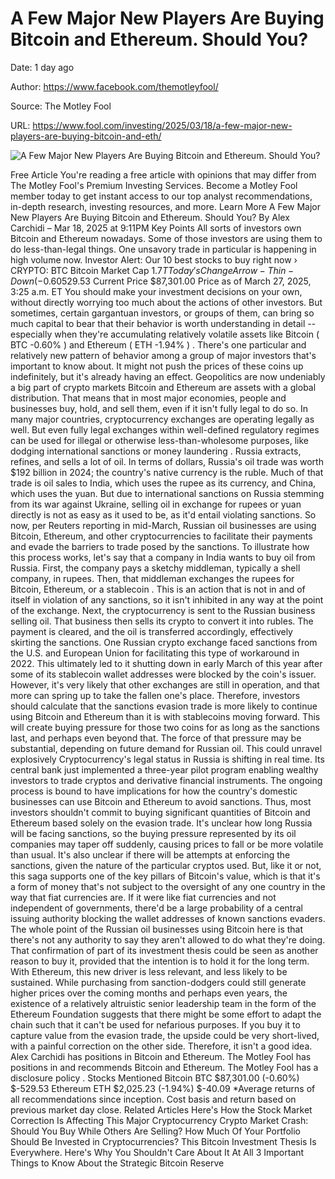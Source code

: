 # A Few Major New Players Are Buying Bitcoin and Ethereum. Should You?

Date: 1 day ago

Author: https://www.facebook.com/themotleyfool/

Source: The Motley Fool

URL: https://www.fool.com/investing/2025/03/18/a-few-major-new-players-are-buying-bitcoin-and-eth/

![A Few Major New Players Are Buying Bitcoin and Ethereum. Should You?](https://g.foolcdn.com/editorial/images/811459/investor-ponders-computers.jpg)

Free Article You're reading a free article with opinions that may differ from The Motley Fool's Premium Investing Services. Become a Motley Fool member today to get instant access to our top analyst recommendations, in-depth research, investing resources, and more. Learn More A Few Major New Players Are Buying Bitcoin and Ethereum. Should You? By Alex Carchidi – Mar 18, 2025 at 9:11PM Key Points All sorts of investors own Bitcoin and Ethereum nowadays. Some of those investors are using them to do less-than-legal things. One unsavory trade in particular is happening in high volume now. Investor Alert: Our 10 best stocks to buy right now › CRYPTO: BTC Bitcoin Market Cap $1.7T Today's Change Arrow-Thin-Down (-0.60%) -$529.53 Current Price $87,301.00 Price as of March 27, 2025, 3:25 a.m. ET You should make your investment decisions on your own, without directly worrying too much about the actions of other investors. But sometimes, certain gargantuan investors, or groups of them, can bring so much capital to bear that their behavior is worth understanding in detail -- especially when they're accumulating relatively volatile assets like Bitcoin ( BTC -0.60% ) and Ethereum ( ETH -1.94% ) . There's one particular and relatively new pattern of behavior among a group of major investors that's important to know about. It might not push the prices of these coins up indefinitely, but it's already having an effect. Geopolitics are now undeniably a big part of crypto markets Bitcoin and Ethereum are assets with a global distribution. That means that in most major economies, people and businesses buy, hold, and sell them, even if it isn't fully legal to do so. In many major countries, cryptocurrency exchanges are operating legally as well. But even fully legal exchanges within well-defined regulatory regimes can be used for illegal or otherwise less-than-wholesome purposes, like dodging international sanctions or money laundering . Russia extracts, refines, and sells a lot of oil. In terms of dollars, Russia's oil trade was worth $192 billion in 2024; the country's native currency is the ruble. Much of that trade is oil sales to India, which uses the rupee as its currency, and China, which uses the yuan. But due to international sanctions on Russia stemming from its war against Ukraine, selling oil in exchange for rupees or yuan directly is not as easy as it used to be, as it'd entail violating sanctions. So now, per Reuters reporting in mid-March, Russian oil businesses are using Bitcoin, Ethereum, and other cryptocurrencies to facilitate their payments and evade the barriers to trade posed by the sanctions. To illustrate how this process works, let's say that a company in India wants to buy oil from Russia. First, the company pays a sketchy middleman, typically a shell company, in rupees. Then, that middleman exchanges the rupees for Bitcoin, Ethereum, or a stablecoin . This is an action that is not in and of itself in violation of any sanctions, so it isn't inhibited in any way at the point of the exchange. Next, the cryptocurrency is sent to the Russian business selling oil. That business then sells its crypto to convert it into rubles. The payment is cleared, and the oil is transferred accordingly, effectively skirting the sanctions. One Russian crypto exchange faced sanctions from the U.S. and European Union for facilitating this type of workaround in 2022. This ultimately led to it shutting down in early March of this year after some of its stablecoin wallet addresses were blocked by the coin's issuer. However, it's very likely that other exchanges are still in operation, and that more can spring up to take the fallen one's place. Therefore, investors should calculate that the sanctions evasion trade is more likely to continue using Bitcoin and Ethereum than it is with stablecoins moving forward. This will create buying pressure for those two coins for as long as the sanctions last, and perhaps even beyond that. The force of that pressure may be substantial, depending on future demand for Russian oil. This could unravel explosively Cryptocurrency's legal status in Russia is shifting in real time. Its central bank just implemented a three-year pilot program enabling wealthy investors to trade cryptos and derivative financial instruments. The ongoing process is bound to have implications for how the country's domestic businesses can use Bitcoin and Ethereum to avoid sanctions. Thus, most investors shouldn't commit to buying significant quantities of Bitcoin and Ethereum based solely on the evasion trade. It's unclear how long Russia will be facing sanctions, so the buying pressure represented by its oil companies may taper off suddenly, causing prices to fall or be more volatile than usual. It's also unclear if there will be attempts at enforcing the sanctions, given the nature of the particular cryptos used. But, like it or not, this saga supports one of the key pillars of Bitcoin's value, which is that it's a form of money that's not subject to the oversight of any one country in the way that fiat currencies are. If it were like fiat currencies and not independent of governments, there'd be a large probability of a central issuing authority blocking the wallet addresses of known sanctions evaders. The whole point of the Russian oil businesses using Bitcoin here is that there's not any authority to say they aren't allowed to do what they're doing. That confirmation of part of its investment thesis could be seen as another reason to buy it, provided that the intention is to hold it for the long term. With Ethereum, this new driver is less relevant, and less likely to be sustained. While purchasing from sanction-dodgers could still generate higher prices over the coming months and perhaps even years, the existence of a relatively altruistic senior leadership team in the form of the Ethereum Foundation suggests that there might be some effort to adapt the chain such that it can't be used for nefarious purposes. If you buy it to capture value from the evasion trade, the upside could be very short-lived, with a painful correction on the other side. Therefore, it isn't a good idea. Alex Carchidi has positions in Bitcoin and Ethereum. The Motley Fool has positions in and recommends Bitcoin and Ethereum. The Motley Fool has a disclosure policy . Stocks Mentioned Bitcoin BTC $87,301.00 (-0.60%) $-529.53 Ethereum ETH $2,025.23 (-1.94%) $-40.09 *Average returns of all recommendations since inception. Cost basis and return based on previous market day close. Related Articles Here's How the Stock Market Correction Is Affecting This Major Cryptocurrency Crypto Market Crash: Should You Buy While Others Are Selling? How Much Of Your Portfolio Should Be Invested in Cryptocurrencies? This Bitcoin Investment Thesis Is Everywhere. Here's Why You Shouldn't Care About It At All 3 Important Things to Know About the Strategic Bitcoin Reserve
